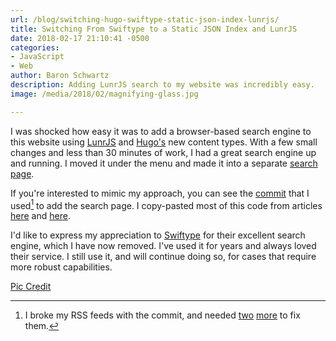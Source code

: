 ```yaml
---
url: /blog/switching-hugo-swiftype-static-json-index-lunrjs/
title: Switching From Swiftype to a Static JSON Index and LunrJS
date: 2018-02-17 21:10:41 -0500
categories:
- JavaScript
- Web
author: Baron Schwartz
description: Adding LunrJS search to my website was incredibly easy.
image: /media/2018/02/magnifying-glass.jpg

---
```

I was shocked how easy it was to add a browser-based search engine to this
website using [LunrJS][lunr] and [Hugo's][hugo] new content types. With a few
small changes and less than 30 minutes of work, I had a great search engine up
and running. I moved it under the menu and made it into a separate [search
page][search].

<!--more-->

If you're interested to mimic my approach, you can see the [commit][github] that
I used[^broken] to add the search page. I copy-pasted most of this code from articles
[here][halfelf-1] and [here][halfelf-2].

I'd like to express my appreciation to [Swiftype][swiftype] for their excellent
search engine, which I have now removed. I've used it for years and always loved
their service. I still use it, and will continue doing so, for cases that
require more robust capabilities.

[Pic Credit](https://pixabay.com/en/philatelist-stamp-collection-stamp-1844080/)

[search]: /search/
[swiftype]: https://swiftype.com/
[hugo]: https://gohugo.io
[lunr]: https://lunrjs.com/
[halfelf-1]: https://halfelf.org/2017/hugos-making-json/
[halfelf-2]: https://halfelf.org/2017/hugos-lunr-search/
[github]: https://github.com/xaprb/xaprb-src/commit/46e70a8af665407413ca46c0b541c018670b65e2
[github2]: https://github.com/xaprb/xaprb-src/commit/64b235469f669871749d720a8ab796d1404b01f1
[github3]: https://github.com/xaprb/xaprb-src/commit/4dc8ba4d5e5c6982f25dca08595a25b0acbc19e0
[^broken]: I broke my RSS feeds with the commit, and needed [two][github2] [more][github3] to fix them.


